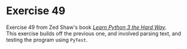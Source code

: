 # Exercise 49
Exercise 49 from Zed Shaw's book [*Learn Python 3 the Hard Way*](https://learncodethehardway.org/python/). <br>
This exercise builds off the previous one, and involved parsing text, and testing the program using `PyTest`.
